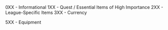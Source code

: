 0XX - Informational
1XX - Quest / Essential Items of High Importance
2XX - League-Specific Items
3XX - Currency

5XX - Equipment
